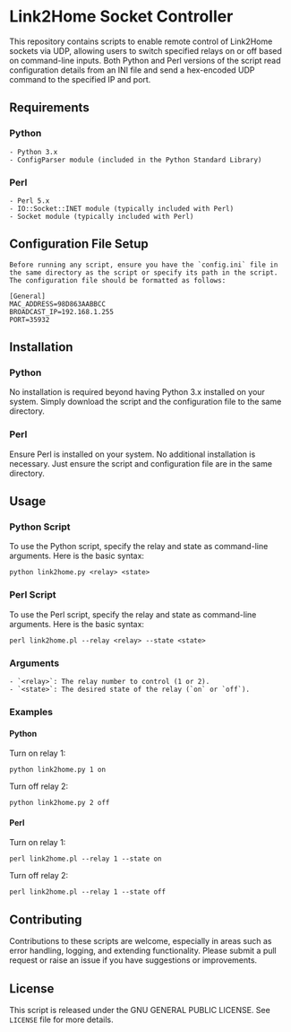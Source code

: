 # Link2Home Socket Controller

This repository contains scripts to enable remote control of Link2Home sockets via UDP, allowing users to switch specified relays on or off based on command-line inputs. Both Python and Perl versions of the script read configuration details from an INI file and send a hex-encoded UDP command to the specified IP and port.

## Requirements

### Python
    - Python 3.x
    - ConfigParser module (included in the Python Standard Library)

### Perl
    - Perl 5.x
    - IO::Socket::INET module (typically included with Perl)
    - Socket module (typically included with Perl)

## Configuration File Setup

    Before running any script, ensure you have the `config.ini` file in the same directory as the script or specify its path in the script. The configuration file should be formatted as follows:

    [General]
    MAC_ADDRESS=98D863AABBCC
    BROADCAST_IP=192.168.1.255
    PORT=35932

## Installation

### Python

No installation is required beyond having Python 3.x installed on your system. Simply download the script and the configuration file to the same directory.

### Perl

Ensure Perl is installed on your system. No additional installation is necessary. Just ensure the script and configuration file are in the same directory.

## Usage

### Python Script

To use the Python script, specify the relay and state as command-line arguments. Here is the basic syntax:

    python link2home.py <relay> <state>

### Perl Script

To use the Perl script, specify the relay and state as command-line arguments. Here is the basic syntax:

    perl link2home.pl --relay <relay> --state <state>

### Arguments

    - `<relay>`: The relay number to control (1 or 2).
    - `<state>`: The desired state of the relay (`on` or `off`).

### Examples

#### Python

Turn on relay 1:

    python link2home.py 1 on

Turn off relay 2:

    python link2home.py 2 off

#### Perl

Turn on relay 1:

    perl link2home.pl --relay 1 --state on

Turn off relay 2:

    perl link2home.pl --relay 1 --state off

## Contributing

Contributions to these scripts are welcome, especially in areas such as error handling, logging, and extending functionality. Please submit a pull request or raise an issue if you have suggestions or improvements.

## License

This script is released under the GNU GENERAL PUBLIC LICENSE. See `LICENSE` file for more details.

